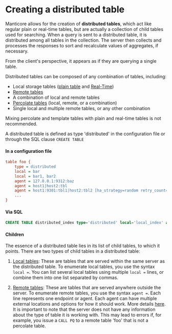 # Creating a distributed table

Manticore allows for the creation of **distributed tables**, which act like regular plain or real-time tables, but are actually a collection of child tables used for searching. When a query is sent to a distributed table, it is distributed among all tables in the collection. The server then collects and processes the responses to sort and recalculate values of aggregates, if necessary.

From the client's perspective, it appears as if they are querying a single table.

Distributed tables can be composed of any combination of tables, including:

* Local storage tables ([plain table](../../Creating_a_table/Local_tables/Plain_table.md) and [Real-Time](../../Creating_a_table/Local_tables/Real-time_table.md))
* [Remote tables](../../Creating_a_table/Creating_a_distributed_table/Remote_tables.md)
* A combination of local and remote tables
* [Percolate tables](../../Creating_a_table/Local_tables/Percolate_table.md) (local, remote, or a combination)
* Single local and multiple remote tables, or any other combination

Mixing percolate and template tables with plain and real-time tables is not recommended.

A distributed table is defined as type 'distributed' in the configuration file or through the SQL clause `CREATE TABLE`

#### In a configuration file

```ini
table foo {
    type = distributed
    local = bar
    local = bar1, bar2
    agent = 127.0.0.1:9312:baz
    agent = host1|host2:tbl
    agent = host1:9301:tbl1|host2:tbl2 [ha_strategy=random retry_count=10]
    ...
}
```

#### Via SQL

```sql
CREATE TABLE distributed_index type='distributed' local='local_index' agent='127.0.0.1:9312:remote_index'
```

#### Children

The essence of a distributed table lies in its list of child tables, to which it points. There are two types of child tables in a distributed table:

1. [Local tables](../../Creating_a_table/Creating_a_distributed_table/Creating_a_local_distributed_table.md#Creating-a-local-distributed-table): These are tables that are served within the same server as the distributed table. To enumerate local tables, you use the syntax `local =`. You can list several local tables using multiple `local =` lines, or combine them into one list separated by commas.

2. [Remote tables](../../Creating_a_table/Creating_a_distributed_table/Remote_tables.md#agent): These are tables that are served anywhere outside the server. To enumerate remote tables, you use the syntax `agent =`. Each line represents one endpoint or agent. Each agent can have multiple external locations and options for how it should work. More details [here](../../Creating_a_table/Creating_a_distributed_table/Remote_tables.md#agent). It is important to note that the server does not have any information about the type of table it is working with. This may lead to errors if, for example, you issue a `CALL PQ` to a remote table 'foo' that is not a percolate table.

<!-- proofread -->
